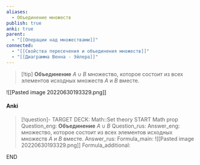 ```yaml
---
aliases:
  - Объединение множеств
publish: true
anki: true
parent:
  - "[[Операции над множествами]]"
connected:
  - "[[Свойства пересечения и объединения множеств]]"
  - "[[Диаграмма Венна - Эйлера]]"
---
```


> [!tip] **Объединение** $A∪B$ 
множество, которое состоит из всех элементов исходных множеств $A$ и $B$ вместе. 

![[Pasted image 20220630193329.png]]

#### Anki
> [!question]-
TARGET DECK: Math::Set theory
START
Math prop
Question_eng: **Объединение** $A∪B$ 
Question_rus: 
Answer_eng: множество, которое состоит из всех элементов исходных множеств $A$ и $B$ вместе. 
Answer_rus: 
Formula_main: ![[Pasted image 20220630193329.png]]
Formula_additional:
<!--ID: 1706032088984-->
END